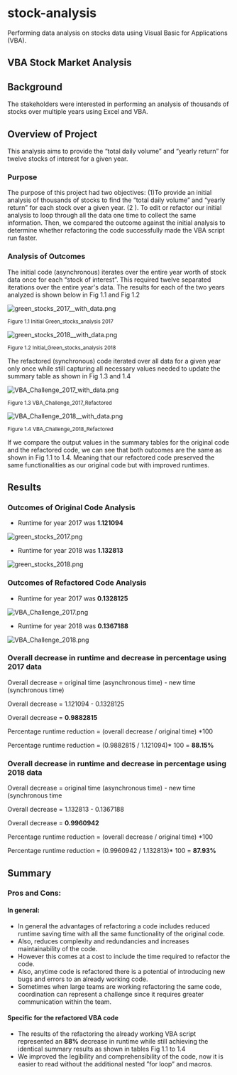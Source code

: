 # stock-analysis

Performing data analysis on stocks data using Visual Basic for Applications (VBA).

## VBA Stock Market Analysis

## Background

The stakeholders were interested in performing an analysis of  thousands of stocks over multiple years using Excel and  VBA.

## Overview of Project

This analysis aims to provide the “total daily volume” and “yearly return”  for twelve stocks of interest for a given year.

### Purpose

The purpose of this project had two objectives: (1)To provide an initial analysis of thousands of stocks to find the “total daily volume” and “yearly return” for each stock over a given year. (2 ). To edit or refactor our initial analysis to loop through all the data one time to collect the same information. Then, we compared the outcome against the initial analysis to determine whether refactoring the code successfully made the VBA script run faster.
### Analysis of Outcomes

The initial code (asynchronous) iterates over the entire year worth of stock data once for each “stock of interest”. This required twelve separated iterations  over the entire year's data. The results for each of the two years analyzed is shown below in Fig 1.1 and Fig 1.2

![green_stocks_2017__with_data.png](Images/green_stocks_2017__with_data.png)

<sub> Figure 1.1 Initial Green_stocks_analysis 2017

![green_stocks_2018__with_data.png](Images/green_stocks_2018__with_data.png)

<sub>Figure 1.2 Initial_Green_stocks_analysis 2018

The refactored (synchronous) code iterated over all data for a given year only once while still capturing all necessary values needed to update the summary table as shown in Fig 1.3 and 1.4

![VBA_Challenge_2017_with_data.png](Images/VBA_Challenge_2017_with_data.png)

<sub>Figure 1.3 VBA_Challenge_2017_Refactored

![VBA_Challenge_2018__with_data.png](Images/VBA_Challenge_2018__with_data.png)

<sub>Figure 1.4 VBA_Challenge_2018_Refactored

If we compare the output values in the summary tables for the original code and the refactored code, we can see that both outcomes are the same  as shown in Fig 1.1 to 1.4. Meaning that our refactored code preserved the same functionalities as our original code but with improved runtimes.


## Results

### Outcomes of Original Code Analysis

- Runtime for year 2017 was **1.121094**

![green_stocks_2017.png](Resources/green_stocks_2017.png)

- Runtime for year 2018 was **1.132813**

![green_stocks_2018.png](Resources/green_stocks_2018.png)

### Outcomes of Refactored Code Analysis

- Runtime for year 2017 was **0.1328125**

![VBA_Challenge_2017.png](Resources/VBA_Challenge_2017.png)

- Runtime for year 2018 was **0.1367188**

![VBA_Challenge_2018.png](Resources/VBA_Challenge_2018.png)

### Overall decrease in runtime and decrease in percentage using 2017 data

Overall decrease = original time (asynchronous time) - new time (synchronous time)<br />

Overall decrease = 1.121094 - 0.1328125<br />

Overall decrease = **0.9882815**

Percentage runtime reduction = (overall decrease / original time) *100<br />

Percentage runtime reduction = (0.9882815 / 1.121094)* 100 = **88.15%**

### Overall decrease in runtime and decrease in percentage using 2018 data

Overall decrease = original time (asynchronous time) - new time (synchronous time<br />

Overall decrease = 1.132813 -  0.1367188<br />

Overall decrease = **0.9960942**


Percentage runtime reduction = (overall decrease / original time) *100<br />

Percentage runtime reduction = (0.9960942 / 1.132813)* 100 = **87.93%**

## Summary
 
### Pros and Cons:
#### In general:
 
- In general the advantages of refactoring a code includes reduced runtime saving time with all the same functionality of the original code. 
- Also, reduces complexity and redundancies and  increases maintainability of the code.
- However this comes at a cost to include the time required to refactor the code.
- Also, anytime code is refactored there is a potential of introducing new bugs and errors to an already working code.
- Sometimes when large teams are working refactoring the same code, coordination can represent a challenge since it requires greater communication within the team.
 
 
#### Specific for the refactored VBA code

- The results of the refactoring the already working VBA script represented an **88%** decrease in runtime while still achieving the identical summary results as shown in tables Fig 1.1 to 1.4
- We improved the legibility and comprehensibility of the code, now it is easier to read without the additional nested ”for loop” and macros.
